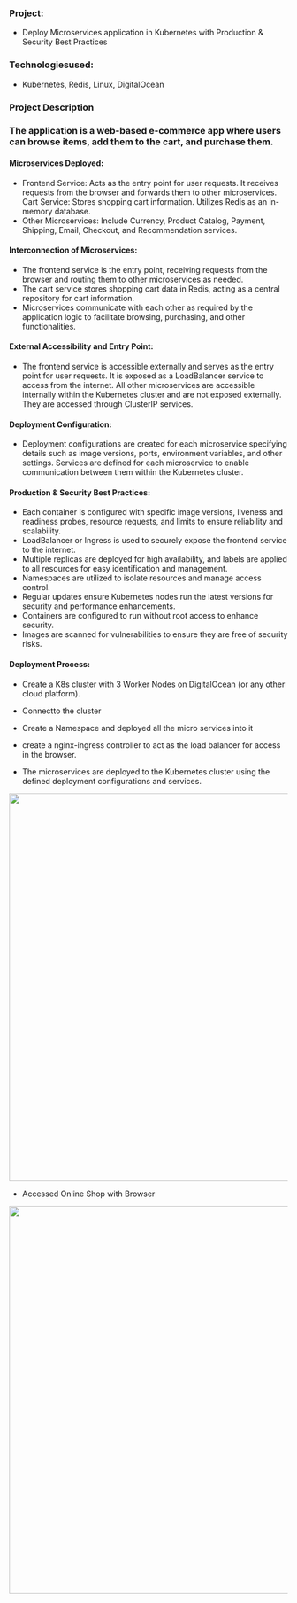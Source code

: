 
### Project: 
* Deploy Microservices application in Kubernetes with Production & Security Best Practices
### Technologiesused: 
* Kubernetes, Redis, Linux, DigitalOcean

### Project Description

### The application is a web-based e-commerce app where users can browse items, add them to the cart, and purchase them.

#### Microservices Deployed:

* Frontend Service: Acts as the entry point for user requests. It receives requests from the browser and forwards them to other microservices.
Cart Service: Stores shopping cart information. Utilizes Redis as an in-memory database.
* Other Microservices: Include Currency, Product Catalog, Payment, Shipping, Email, Checkout, and Recommendation services.

#### Interconnection of Microservices:

* The frontend service is the entry point, receiving requests from the browser and routing them to other microservices as needed.
* The cart service stores shopping cart data in Redis, acting as a central repository for cart information.
* Microservices communicate with each other as required by the application logic to facilitate browsing, purchasing, and other functionalities.

#### External Accessibility and Entry Point:

* The frontend service is accessible externally and serves as the entry point for user requests. It is exposed as a LoadBalancer service to access from the internet.
All other microservices are accessible internally within the Kubernetes cluster and are not exposed externally. They are accessed through ClusterIP services.

#### Deployment Configuration:

* Deployment configurations are created for each microservice specifying details such as image versions, ports, environment variables, and other settings.
Services are defined for each microservice to enable communication between them within the Kubernetes cluster.

#### Production & Security Best Practices:

* Each container is configured with specific image versions, liveness and readiness probes, resource requests, and limits to ensure reliability and scalability.
* LoadBalancer or Ingress is used to securely expose the frontend service to the internet.
* Multiple replicas are deployed for high availability, and labels are applied to all resources for easy identification and management.
* Namespaces are utilized to isolate resources and manage access control.
* Regular updates ensure Kubernetes nodes run the latest versions for security and performance enhancements.
* Containers are configured to run without root access to enhance security.
* Images are scanned for vulnerabilities to ensure they are free of security risks.

#### Deployment Process:

* Create a K8s cluster with 3 Worker Nodes on DigitalOcean (or any other cloud platform).
* Connectto the cluster
* Create a Namespace and deployed all the micro services into it
* create a nginx-ingress controller to act as the load balancer for access in the browser.

* The microservices are deployed to the Kubernetes cluster using the defined deployment configurations and services.



<img src="https://github.com/Rajib-Mardi/Complete-CI-CD-Pipeline-with-EKS-and-AWS-ECR/assets/96679708/3514fee2-58f3-48b8-937c-ec6e94a86b75" width="700">



*  Accessed Online Shop with Browser

<img src="https://github.com/Rajib-Mardi/Complete-CI-CD-Pipeline-with-EKS-and-AWS-ECR/assets/96679708/58baa7ef-707e-4a1d-a679-30c68bf3434f" width="700">


